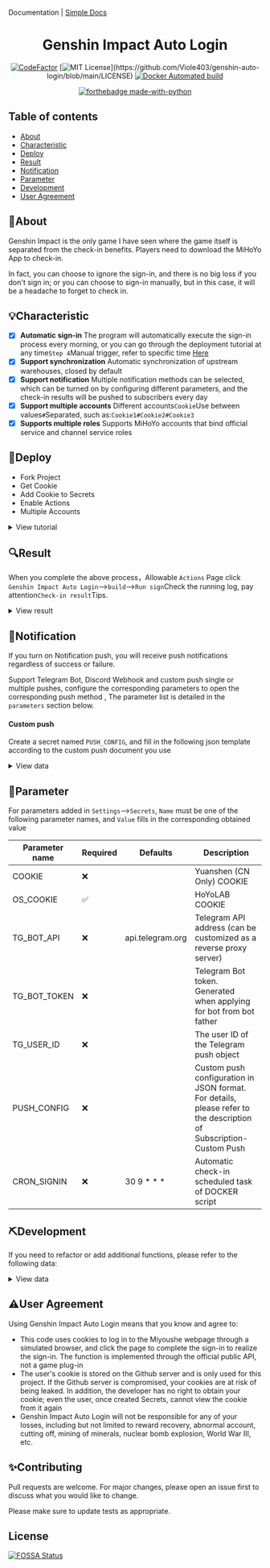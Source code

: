 Documentation  | [Simple Docs](./README.simple.md)
<div align="center">
<h1 align="center">Genshin Impact Auto Login</h1>

[![CodeFactor](https://www.codefactor.io/repository/github/viole403/genshin-auto-login/badge/main)](https://www.codefactor.io/repository/github/viole403/genshin-auto-login/overview/main)
[![MIT License](https://img.shields.io/apm/l/atomic-design-ui.svg?)](https://github.com/Viole403/genshin-auto-login/blob/main/LICENSE)
[![Docker Automated build](https://img.shields.io/docker/automated/jrottenberg/ffmpeg)](https://github.com/Viole403/genshin-auto-login/blob/main/Dockerfile)

[![forthebadge made-with-python](http://ForTheBadge.com/images/badges/made-with-python.svg)](https://www.python.org/)
</div>

## Table of contents
* [About](#about)
* [Characteristic](#characteristic)
* [Deploy](#deploy)
* [Result](#result)
* [Notification](#notification)
* [Parameter](#parameter)
* [Development](#development)
* [User ️Agreement](#user-agreement)

## 💭About

Genshin Impact is the only game I have seen where the game itself is separated from the check-in benefits. Players need to download the MiHoYo App to check-in.

In fact, you can choose to ignore the sign-in, and there is no big loss if you don't sign in; or you can choose to sign-in manually, but in this case, it will be a headache to forget to check in.
##  💡Characteristic

- [x] **Automatic sign-in**  The program will automatically execute the sign-in process every morning, or you can go through the deployment tutorial at any time`Step 4`Manual trigger, refer to specific time [Here](.github/workflows/main-os.yml)
- [x] **Support synchronization**  Automatic synchronization of upstream warehouses, closed by default
- [x] **Support notification**   Multiple notification methods can be selected, which can be turned on by configuring different parameters, and the check-in results will be pushed to subscribers every day
- [x] **Support multiple accounts**  Different accounts`Cookie`Use between values`#`Separated, such as:`Cookie1#Cookie2#Cookie3`
- [x] **Supports multiple roles**  Supports MiHoYo accounts that bind official service and channel service roles

## 📐Deploy

- Fork Project
- Get Cookie
- Add Cookie to Secrets
- Enable Actions
- Multiple Accounts

<details>
<summary>View tutorial</summary>

### 1. Fork Project

- Click on the upper right corner `Fork` to go to your account

![fork](https://i.loli.net/2020/10/28/qpXowZmIWeEUyrJ.png)

### 2. Get Cookie

Open [Here](https://webstatic-sea.mihoyo.com/ys/event/signin-sea/index.html?act_id=e202102251931481) in the browser and log in to the account
#### 2.1 Method 1

- Press `F12`，open `Developer tools`，find`Network` and click
- Press `F5` refresh the page, copy as shown in the figure below`Cookie`

![cookie](https://i.loli.net/2021/04/28/8u5oJIDh9szaMlk.jpg)

-  When triggered `Debugger`, you can try to press `Ctrl + F8` close, then refresh the page again, and finally copy `Cookie`

#### 2.2 Method 2

- Copy the following code

```
var cookie = document.cookie;
var ask = confirm('Cookie: ' + cookie + '\n\nWant copy your Cookie to clipboard？');
if (ask == true) {
    copy(cookie);
    msg = cookie;
} else {
    msg = 'Cancel';
}
```

- Press `F12`, open `Developer tools`, find `Console` and click
- Paste the code on the command line and run it to get similar `Cookie:xxxxxx` output information
- `xxxxxx` The part is what needs to be copied Cookie, click OK to copy

### 3. Add Cookie to Secrets

- Back to your repository page, Click `Settings`-->`Secrets`-->`New secret`.

![new-secret.png](https://i.loli.net/2020/10/28/sxTuBFtRvzSgUaA.png)

- Add a new secret named `OS_COOKIE` and the value is what you obtained in the previous step. Warning: THE NAME MUST BE `OS_COOKIE`
- Account_id, Cookie_token, Ltoken are required fields in the secret

![add-secret](https://i.imgur.com/187niY1.png)
![add-secret](https://i.imgur.com/5rZwtK6.png)

- Select `Genshin Impact Auto Login Global` on the Actions page.
- Click the `Run workflow` button.
- When the build is complete, click the `Genshin Impact Auto Login Global`-->`build`-->`Run sign` to view logs.
### 4. Enable Actions

> Actions are disabled by default. After the Fork, it needs to be executed manually, and it will be activated if it runs successfully.

Return to the main page of the project, click on the top `Actions`, then click on the left `Genshin Impact Auto Login`, and then click `Run workflow`

![run](https://i.loli.net/2020/10/28/5ylvgdYf9BDMqAH.png)

At this point, the deployment is complete.But if you have more than 1 account, then continue with the next step

## 5. Multiple Accounts

- Multiple account cookies need to be separated by "#" symbol

![multiple-accounts](https://i.imgur.com/MFXsKbC.png)
[![FOSSA Status](https://app.fossa.com/api/projects/git%2Bgithub.com%2FViole403%2Fgenshin-auto-login.svg?type=shield)](https://app.fossa.com/projects/git%2Bgithub.com%2FViole403%2Fgenshin-auto-login?ref=badge_shield)


</details>

## 🔍Result

When you complete the above process，Allowable `Actions` Page click `Genshin Impact Auto Login`-->`build`-->`Run sign`Check the running log, pay attention`Check-in result`Tips.
<details>
<summary>View result</summary>

### Sign in successfully

If successful, a similar check-in result: `Success: 2 | Failure: 0` message will be output:

```
Check-in result: Success: 2 | Failure: 0

No.1 account:
    #########2021-01-13#########
    🔅[YourUID]
    Today's reward: Mora × 8000
    Sign this month: 13 days
    Check-in result: OK
    ###########################
No.2 account:
    #########2021-01-13########
    🔅[YourUID]
    Today's Reward: Good Ore for Fine Forging × 3
    Sign this month: 2 days
    Check-in result: 👀 Traveler, you've already checked in today
    ###########################
```

### Sign in failed

If it fails, a similar check-in result: `Success: 0 | Failure: 1` message will be output:
```
Check-in result: Success: 0 | Failure: 1

    No.1 account:
        Login invalid, please log in again
```

At the same time, you will receive an email from GitHub with the title `Run failed: Genshin Impact Auto Login - master`.

</details>

## 🔔Notification

If you turn on Notification push, you will receive push notifications regardless of success or failure.

Support Telegram Bot, Discord Webhook and custom push single or multiple pushes, configure the corresponding parameters to open the corresponding push method , The parameter list is detailed in the `parameters` section below.
#### Custom push

Create a secret named `PUSH_CONFIG`, and fill in the following json template according to the custom push document you use
<details>
<summary>View data</summary>

```json
{
     "method": "post",
     "url": "",
     "data": {},
     "text": "",
     "code": 200,
     "data_type": "data",
     "show_title_and_desp": false,
     "set_data_title": "",
     "set_data_sub_title": "",
     "set_data_desp": ""
}
```
```
Description:
    method: required, request method. Default: post.
    url: required, complete custom push link.
    data: Optional, sent data. The default is empty, you can add additional parameters.
    text: required, the key of the status code returned by the response body. For example: the server sauce is errno.
    code: Required, the value of the status code returned by the response body. For example, the value of the server sauce is 0.
    data_type: Optional, the method of sending data, optional params|json|data, default: data.
    show_title_and_desp: Optional, whether to merge the title (application name + running status) with the running result. Default: false.
    set_data_title: Required, fill in the key of the message title in the push method data. For example: server sauce is text.
    set_data_sub_title: Optional, fill in the key of the message body in the push method data. Some push methods have a secondary structure in the body key, and need to cooperate with set_data_title to construct a child, which is mutually exclusive with set_data_desp. For example: In enterprise WeChat, set_data_title fills in text, set_data_sub_title Fill in content.
    set_data_desp: Optional, fill in the key of the message body in the push method data. For example, the server sauce is desp. It is mutually exclusive with set_data_sub_title. If both are filled, this item will not take effect.
```

For other push methods, please refer to the corresponding official documents to obtain parameters such as KEY or TOKEN, and then add them to `Secrets`
</details>

## 🧬Parameter

For parameters added in `Settings`-->`Secrets`, `Name` must be one of the following parameter names, and `Value` fills in the corresponding obtained value

|   Parameter name         |   Required   |   Defaults           |   Description                                                          |
|---                |---          |---                 |---                                                              |
|   COOKIE          | ❌         |                    |   Yuanshen (CN Only) COOKIE                                                 |
|   OS_COOKIE       | ✅         |                    |   HoYoLAB COOKIE                                                 |
|   TG_BOT_API      | ❌         | api.telegram.org   |   Telegram API address (can be customized as a reverse proxy server)                       |
|   TG_BOT_TOKEN    | ❌         |                    |   Telegram Bot token. Generated when applying for bot from bot father                    |
|   TG_USER_ID      | ❌         |                    |   The user ID of the Telegram push object                                         |
|   PUSH_CONFIG     | ❌         |                    |   Custom push configuration in JSON format. For details, please refer to the description of Subscription-Custom Push                |
|   CRON_SIGNIN     | ❌         | 30 9 * * *         |   Automatic check-in scheduled task of DOCKER script                                        |

## ⛏️Development

If you need to refactor or add additional functions, please refer to the following data:
<details>
<summary>View data</summary>

```python
# Role information
roles = Roles(cookie).get_roles()
roles = {
    'retcode': 0,
    'message': 'OK',
    'data': {
        'list': [
            {
                'game_biz': 'hk4e_global',
                'region': 'cn_gf01',
                'game_uid': '111111111',
                'nickname': 'Paimon',
                'level': 48,
                'is_chosen': False,
                'region_name': 'Sky island',
                'is_official': True
            }
        ]
    }
}
```
```python
# Sign-in information
infos = Sign(cookie).get_info()
infos = [
    {
        'retcode': 0,
        'message': 'OK',
        'data': {
            'total_sign_day': 5,
            'today': '2021-01-05',
            'is_sign': True,
            'first_bind': False,
            'is_sub': False,
            'month_first': False
        }
    }
]
```

</details>

## :warning:User ️Agreement

Using Genshin Impact Auto Login means that you know and agree to:

- This code uses cookies to log in to the Miyoushe webpage through a simulated browser, and click the page to complete the sign-in to realize the sign-in. The function is implemented through the official public API, not a game plug-in
- The user's cookie is stored on the Github server and is only used for this project. If the Github server is compromised, your cookies are at risk of being leaked. In addition, the developer has no right to obtain your cookie; even the user, once created Secrets, cannot view the cookie from it again
- Genshin Impact Auto Login will not be responsible for any of your losses, including but not limited to reward recovery, abnormal account, cutting off, mining of minerals, nuclear bomb explosion, World War III, etc.

## ✨Contributing
Pull requests are welcome. For major changes, please open an issue first to discuss what you would like to change.

Please make sure to update tests as appropriate.


## License
[![FOSSA Status](https://app.fossa.com/api/projects/git%2Bgithub.com%2FViole403%2Fgenshin-auto-login.svg?type=large)](https://app.fossa.com/projects/git%2Bgithub.com%2FViole403%2Fgenshin-auto-login?ref=badge_large)